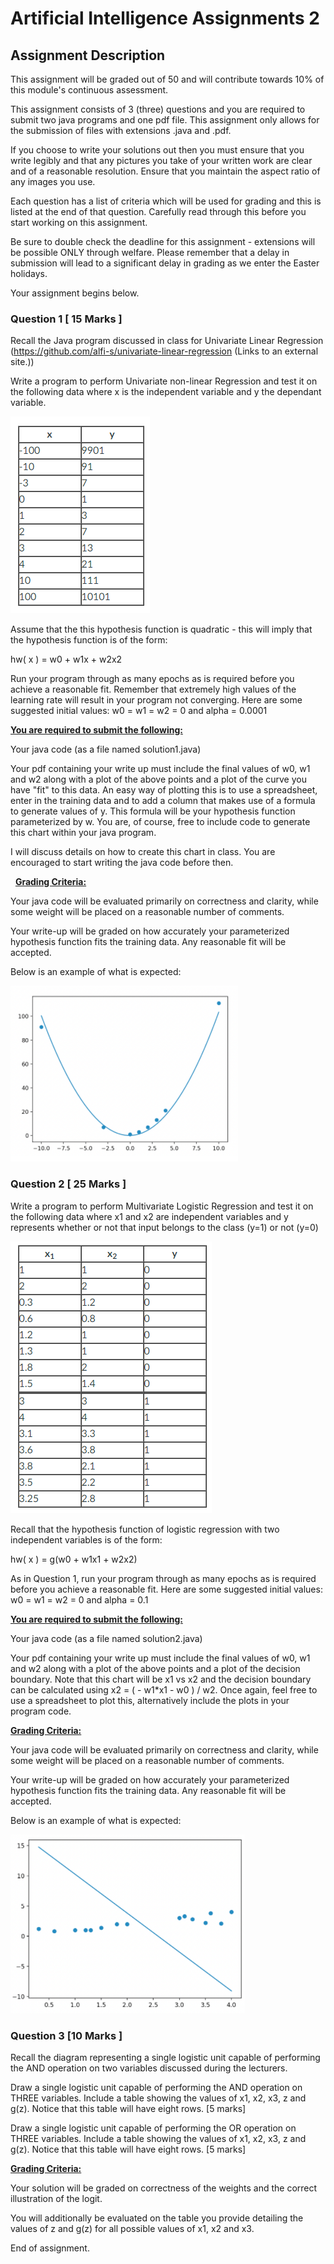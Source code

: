 # Artificial Intelligence Assignments 2
## Assignment Description
This assignment will be graded out of 50 and will contribute towards 10% of this module's continuous assessment. 

This assignment consists of 3 (three) questions and you are required to submit two java programs and one pdf file. This assignment only allows for the submission of files with extensions .java and .pdf. 

If you choose to write your solutions out then you must ensure that you write legibly and that any pictures you take of your written work are clear and of a reasonable resolution. Ensure that you maintain the aspect ratio of any images you use. 

Each question has a list of criteria which will be used for grading and this is listed at the end of that question. Carefully read through this before you start working on this assignment. 

Be sure to double check the deadline for this assignment - extensions will be possible ONLY through welfare. Please remember that a delay in submission will lead to a significant delay in grading as we enter the Easter holidays. 

Your assignment begins below.

### Question 1     [ 15 Marks ]
Recall the Java program discussed in class for Univariate Linear Regression (https://github.com/alfi-s/univariate-linear-regression (Links to an external site.)) 

Write a program to perform Univariate non-linear Regression and test it on the following data where x is the independent variable and y the dependant variable.

![avatar](images/1.png)

Assume that the this hypothesis function is quadratic - this will imply that the hypothesis function is of the form:

hw( x ) = w0 + w1x + w2x2

Run your program through as many epochs as is required before you achieve a reasonable fit. Remember that extremely high values of the learning rate will result in your program not converging. Here are some suggested initial values: w0  = w1 = w2 = 0 and alpha = 0.0001

<u>**You are required to submit the following:**</u>

Your java code (as a file named solution1.java) 

Your pdf containing your write up must include the final values of w0, w1 and w2 along with a plot of the above points and a plot of the curve you have "fit" to this data. An easy way of plotting this is to use a spreadsheet, enter in the training data and to add a column that makes use of a formula to generate values of y. This formula will be your hypothesis function parameterized by w. You are, of course, free to include code to generate this chart within your java program. 

I will discuss details on how to create this chart in class. You are encouraged to start writing the java code before then. 

&nbsp;
<u>**Grading Criteria:**</u>

Your java code will be evaluated primarily on correctness and clarity, while some weight will be placed on a reasonable number of comments. 

Your write-up will be graded on how accurately your parameterized hypothesis function fits the training data. Any reasonable fit will be accepted. 

Below is an example of what is expected: 

![avatar](images/2.png)

### Question 2     [ 25 Marks ]

Write a program to perform Multivariate Logistic Regression and test it on the following data where x1 and x2 are independent variables and y represents whether or not that input belongs to the class (y=1) or not (y=0)

![avatar](images/3.png)

Recall that the hypothesis function of logistic regression with two independent variables is of the form:

hw( x ) = g(w0 + w1x1 + w2x2)

As in Question 1, run your program through as many epochs as is required before you achieve a reasonable fit. Here are some suggested initial values: w0  = w1 = w2 = 0 and alpha = 0.1

<u>**You are required to submit the following:**</u>

Your java code (as a file named solution2.java) 

Your pdf containing your write up must include the final values of w0, w1 and w2 along with a plot of the above points and a plot of the decision boundary. Note that this chart will be x1 vs x2 and the decision boundary can be calculated using x2 = ( - w1*x1 - w0 ) / w2. Once again, feel free to use a spreadsheet to plot this, alternatively include the plots in your program code. 

<u>**Grading Criteria:**</u>

Your java code will be evaluated primarily on correctness and clarity, while some weight will be placed on a reasonable number of comments. 

Your write-up will be graded on how accurately your parameterized hypothesis function fits the training data. Any reasonable fit will be accepted. 

Below is an example of what is expected: 

![avatar](images/4.png)

### Question 3  [10 Marks ]

Recall the diagram representing a single logistic unit capable of performing the AND operation on two variables discussed during the lecturers. 

Draw a single logistic unit capable of performing the AND operation on THREE variables. Include a table showing the values of x1, x2, x3, z and g(z). Notice that this table will have eight rows. [5 marks]

Draw a single logistic unit capable of performing the OR operation on THREE variables. Include a table showing the values of x1, x2, x3, z and g(z). Notice that this table will have eight rows. [5 marks]

<u>**Grading Criteria:**</u>

Your solution will be graded on correctness of the weights and the correct illustration of the logit.

You will additionally be evaluated on the table you provide detailing the values of z and g(z) for all possible values of x1, x2 and x3. 

End of assignment.
